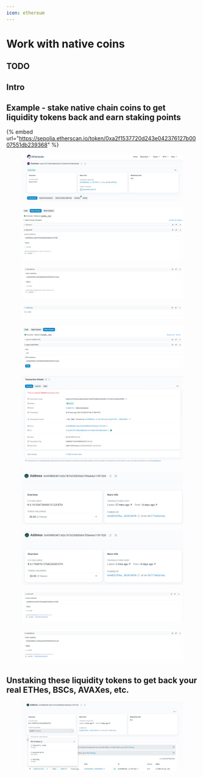 ```yaml
---
icon: ethereum
---
```


# Work with native coins

## TODO

## Intro

## Example - stake native chain coins to get liquidity tokens back and earn staking points

{% embed url="https://sepolia.etherscan.io/token/0xa2f1537720d243e042376127b0007551db239368" %}

<figure><img src="../../../.gitbook/assets/image.png" alt=""><figcaption></figcaption></figure>

<figure><img src="../../../.gitbook/assets/image_2024-10-16_22-46-00.png" alt=""><figcaption></figcaption></figure>

<figure><img src="../../../.gitbook/assets/image_2024-10-16_22-46-29 (1).png" alt=""><figcaption></figcaption></figure>

<figure><img src="../../../.gitbook/assets/image_2024-10-16_22-46-49 (1).png" alt=""><figcaption></figcaption></figure>

<figure><img src="../../../.gitbook/assets/image_2024-10-16_22-47-48.png" alt=""><figcaption></figcaption></figure>

<figure><img src="../../../.gitbook/assets/image_2024-10-16_22-49-39.png" alt=""><figcaption></figcaption></figure>

<figure><img src="../../../.gitbook/assets/image (1).png" alt=""><figcaption></figcaption></figure>

<figure><img src="../../../.gitbook/assets/image (3).png" alt=""><figcaption></figcaption></figure>

<figure><img src="../../../.gitbook/assets/image_2024-10-16_22-52-57.png" alt=""><figcaption></figcaption></figure>

<figure><img src="../../../.gitbook/assets/image_2024-10-16_22-54-36.png" alt=""><figcaption></figcaption></figure>

## Unstaking these liquidity tokens to get back your real ETHes, BSCs, AVAXes, etc.

<figure><img src="../../../.gitbook/assets/image (4).png" alt=""><figcaption></figcaption></figure>

